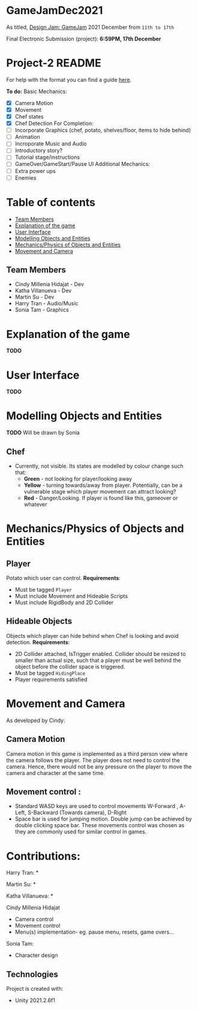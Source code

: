 # GameJamDec2021
As titled, [Design Jam: GameJam](https://itch.io/jam/design-buddies-game-jam-2021) 2021 December from `11th to 17th`

Final Electronic Submission (project): **6:59PM, 17th December**

# Project-2 README
For help with the format you can find a guide [here](https://docs.github.com/en/github/writing-on-github).


**To do:**
Basic Mechanics:
- [x] Camera Motion
- [x] Movement
- [x] Chef states
- [x] Chef Detection
For Completion:
- [ ] Incorporate Graphics (chef, potato, shelves/floor, items to hide behind)
- [ ] Animation
- [ ] Incroporate Music and Audio
- [ ] Introductory story?
- [ ] Tutorial stage/instructions
- [ ] GameOver/GameStart/Pause UI
Additional Mechanics:
- [ ] Extra power ups
- [ ] Enemies

# Table of contents
* [Team Members](#team-members)
* [Explanation of the game](#explanation-of-the-game)
* [User Interface](#user-interface)
* [Modelling Objects and Entities](#modelling-objects-and-entities)
* [Mechanics/Physics of Objects and Entities](#mechanics/physics-of-objects-and-entities)
* [Movement and Camera](#movement-and-camera)

## Team Members
* Cindy Millenia Hidajat - Dev
* Katha Villanueva - Dev
* Martin Su - Dev
* Harry Tran - Audio/Music
* Sonia Tam - Graphics

# Explanation of the game
**TODO**


# User Interface
**TODO**



# Modelling Objects and Entities
**TODO**
Will be drawn by Sonia
## Chef
* Currently, not visible. Its states are modelled by colour change such that:
    * **Green** - not looking for player/looking away
    * **Yellow** - turning towards/away from player. Potentially, can be a vulnerable stage which player movement can attract looking?
    * **Red** - Danger/Looking. If player is found like this, gameover or whatever

# Mechanics/Physics of Objects and Entities

## Player
Potato which user can control.
**Requirements**:
* Must be tagged `Player`
* Must include Movement and Hideable Scripts
* Must include RigidBody and 2D Collider

## Hideable Objects
Objects which player can hide behind when Chef is looking and avoid detection.
**Requirements**:
* 2D Collider attached, IsTrigger enabled. Collider should be resized to smaller than actual size, such that a player must be well behind the object before the collider space is triggered.
* Must be tagged `HidingPlace`
* Player requirements satisfied


# Movement and Camera
As developed by Cindy:

## Camera Motion
Camera motion in this game is implemented as a third person view where the camera follows the player. The player does not need to control the camera. Hence, there would not be any pressure on the player to move the camera and character at the same time.

## Movement control : 
* Standard WASD keys are used to control movements W-Forward , A-Left, S-Backward (Towards camera), D-Right
* Space bar is used for jumping motion. Double jump can be achieved by double clicking space bar.
These movements control was chosen as they are commonly used for similar control in games.



# Contributions: 
Harry Tran: 
*

Martin Su: 
*

Katha Villanueva: 
* 

Cindy Millenia Hidajat 
* Camera control 
* Movement control 
* Menu(s) implementation- eg. pause menu, resets, game overs...

Sonia Tam: 
* Character design 

## Technologies
Project is created with:
* Unity 2021.2.6f1

